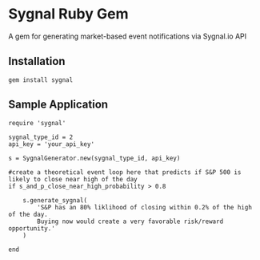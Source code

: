 Sygnal Ruby Gem
====================
A gem for generating market-based event notifications via Sygnal.io API


Installation
------------
	gem install sygnal


Sample Application
------------------
	
	require 'sygnal'

	sygnal_type_id = 2
	api_key = 'your_api_key'

	s = SygnalGenerator.new(sygnal_type_id, api_key)

	#create a theoretical event loop here that predicts if S&P 500 is likely to close near high of the day
	if s_and_p_close_near_high_probability > 0.8
	
		s.generate_sygnal(
			'S&P has an 80% liklihood of closing within 0.2% of the high of the day.  
			Buying now would create a very favorable risk/reward opportunity.'
		)

	end
